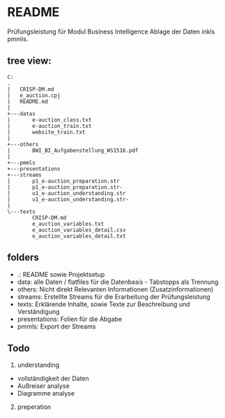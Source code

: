 # README
Prüfungsleistung für Modul Business Intelligence
Ablage der Daten inkls pmmls.


## tree view:
```
C:
.
|   CRISP-DM.md
|   e_auction.cpj
|   README.md
|
+---datas
|       e-auction_class.txt
|       e-auction_train.txt
|       website_train.txt
|
+---others
|       BWI_BI_Aufgabenstellung_WS1516.pdf
|
+---pmmls
+---presentations
+---streams
|       p1_e-auction_preparation.str
|       p1_e-auction_preparation.str-
|       u1_e-auction_understanding.str
|       u1_e-auction_understanding.str-
|
\---texts
        CRISP-DM.md
        e_auction_variables.txt
        e_auction_variables_detail.csv
        e_auction_variables_detail.txt
```

## folders

* .: README sowie Projektsetup
* data: alle Daten / flatfiles für die Datenbasis - Tabstopps als Trennung
* others: Nicht direkt Relevanten Informationen (Zusatzinformationen)
* streams: Erstellte Streams für die Erarbeitung der Prüfungsleistung
* texts: Erklärende Inhalte, sowie Texte zur Beschreibung und Verständigung
* presentations: Folien für die Abgabe
* pmmls: Export der Streams
 
		
## Todo

1. understanding
  * vollständigkeit der Daten
  * Außreiser analyse
  * Diagramme analyse

2. preperation